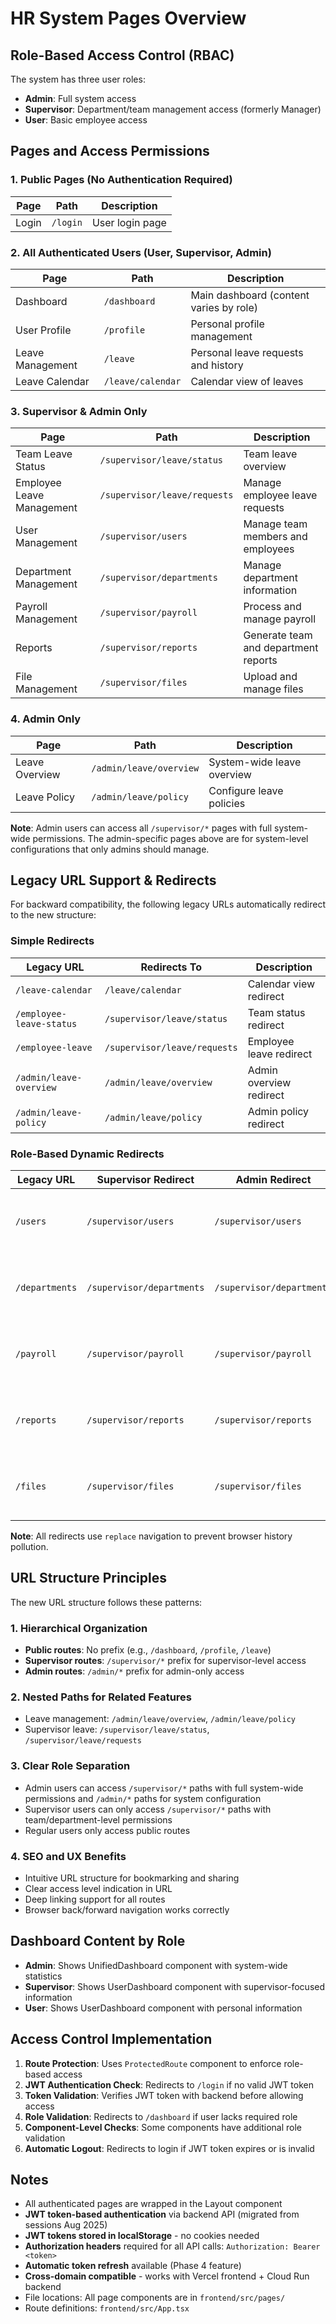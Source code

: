 # HR System Pages Overview

## Role-Based Access Control (RBAC)

The system has three user roles:
- **Admin**: Full system access
- **Supervisor**: Department/team management access (formerly Manager)
- **User**: Basic employee access

## Pages and Access Permissions

### 1. Public Pages (No Authentication Required)

| Page | Path | Description |
|------|------|-------------|
| Login | `/login` | User login page |

### 2. All Authenticated Users (User, Supervisor, Admin)

| Page | Path | Description |
|------|------|-------------|
| Dashboard | `/dashboard` | Main dashboard (content varies by role) |
| User Profile | `/profile` | Personal profile management |
| Leave Management | `/leave` | Personal leave requests and history |
| Leave Calendar | `/leave/calendar` | Calendar view of leaves |

### 3. Supervisor & Admin Only

| Page | Path | Description |
|------|------|-------------|
| Team Leave Status | `/supervisor/leave/status` | Team leave overview |
| Employee Leave Management | `/supervisor/leave/requests` | Manage employee leave requests |
| User Management | `/supervisor/users` | Manage team members and employees |
| Department Management | `/supervisor/departments` | Manage department information |
| Payroll Management | `/supervisor/payroll` | Process and manage payroll |
| Reports | `/supervisor/reports` | Generate team and department reports |
| File Management | `/supervisor/files` | Upload and manage files |

### 4. Admin Only

| Page | Path | Description |
|------|------|-------------|
| Leave Overview | `/admin/leave/overview` | System-wide leave overview |
| Leave Policy | `/admin/leave/policy` | Configure leave policies |

**Note**: Admin users can access all `/supervisor/*` pages with full system-wide permissions. The admin-specific pages above are for system-level configurations that only admins should manage.

## Legacy URL Support & Redirects

For backward compatibility, the following legacy URLs automatically redirect to the new structure:

### Simple Redirects
| Legacy URL | Redirects To | Description |
|------------|--------------|-------------|
| `/leave-calendar` | `/leave/calendar` | Calendar view redirect |
| `/employee-leave-status` | `/supervisor/leave/status` | Team status redirect |
| `/employee-leave` | `/supervisor/leave/requests` | Employee leave redirect |
| `/admin/leave-overview` | `/admin/leave/overview` | Admin overview redirect |
| `/admin/leave-policy` | `/admin/leave/policy` | Admin policy redirect |

### Role-Based Dynamic Redirects
| Legacy URL | Supervisor Redirect | Admin Redirect | Description |
|------------|-------------------|----------------|-------------|
| `/users` | `/supervisor/users` | `/supervisor/users` | User management (Admin uses supervisor route) |
| `/departments` | `/supervisor/departments` | `/supervisor/departments` | Department management (Admin uses supervisor route) |
| `/payroll` | `/supervisor/payroll` | `/supervisor/payroll` | Payroll access (Admin uses supervisor route) |
| `/reports` | `/supervisor/reports` | `/supervisor/reports` | Reports access (Admin uses supervisor route) |
| `/files` | `/supervisor/files` | `/supervisor/files` | File management (Admin uses supervisor route) |

**Note**: All redirects use `replace` navigation to prevent browser history pollution.

## URL Structure Principles

The new URL structure follows these patterns:

### 1. Hierarchical Organization
- **Public routes**: No prefix (e.g., `/dashboard`, `/profile`, `/leave`)
- **Supervisor routes**: `/supervisor/*` prefix for supervisor-level access
- **Admin routes**: `/admin/*` prefix for admin-only access

### 2. Nested Paths for Related Features
- Leave management: `/admin/leave/overview`, `/admin/leave/policy`
- Supervisor leave: `/supervisor/leave/status`, `/supervisor/leave/requests`

### 3. Clear Role Separation
- Admin users can access `/supervisor/*` paths with full system-wide permissions and `/admin/*` paths for system configuration
- Supervisor users can only access `/supervisor/*` paths with team/department-level permissions
- Regular users only access public routes

### 4. SEO and UX Benefits
- Intuitive URL structure for bookmarking and sharing
- Clear access level indication in URL
- Deep linking support for all routes
- Browser back/forward navigation works correctly

## Dashboard Content by Role

- **Admin**: Shows UnifiedDashboard component with system-wide statistics
- **Supervisor**: Shows UserDashboard component with supervisor-focused information
- **User**: Shows UserDashboard component with personal information

## Access Control Implementation

1. **Route Protection**: Uses `ProtectedRoute` component to enforce role-based access
2. **JWT Authentication Check**: Redirects to `/login` if no valid JWT token
3. **Token Validation**: Verifies JWT token with backend before allowing access
4. **Role Validation**: Redirects to `/dashboard` if user lacks required role
5. **Component-Level Checks**: Some components have additional role validation
6. **Automatic Logout**: Redirects to login if JWT token expires or is invalid

## Notes

- All authenticated pages are wrapped in the Layout component
- **JWT token-based authentication** via backend API (migrated from sessions Aug 2025)
- **JWT tokens stored in localStorage** - no cookies needed
- **Authorization headers** required for all API calls: `Authorization: Bearer <token>`
- **Automatic token refresh** available (Phase 4 feature)
- **Cross-domain compatible** - works with Vercel frontend + Cloud Run backend
- File locations: All page components are in `frontend/src/pages/`
- Route definitions: `frontend/src/App.tsx`